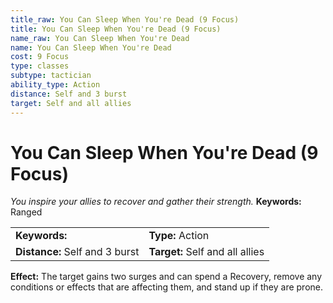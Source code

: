 ```yaml
---
title_raw: You Can Sleep When You're Dead (9 Focus)
title: You Can Sleep When You're Dead (9 Focus)
name_raw: You Can Sleep When You're Dead
name: You Can Sleep When You're Dead
cost: 9 Focus
type: classes
subtype: tactician
ability_type: Action
distance: Self and 3 burst
target: Self and all allies
---
```


# You Can Sleep When You're Dead (9 Focus)

*You inspire your allies to recover and gather their strength.* **Keywords:** Ranged

|                                |                                 |
| :----------------------------- | :------------------------------ |
| **Keywords:**                  | **Type:** Action                |
| **Distance:** Self and 3 burst | **Target:** Self and all allies |

**Effect:** The target gains two surges and can spend a Recovery, remove any conditions or effects that are affecting them, and stand up if they are prone.
